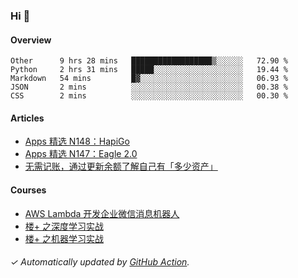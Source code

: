 ### Hi 👋

#### Overview

<!--START_SECTION:waka-->
```text
Other      9 hrs 28 mins   ██████████████████▒░░░░░░   72.90 % 
Python     2 hrs 31 mins   █████░░░░░░░░░░░░░░░░░░░░   19.44 % 
Markdown   54 mins         █▓░░░░░░░░░░░░░░░░░░░░░░░   06.93 % 
JSON       2 mins          ░░░░░░░░░░░░░░░░░░░░░░░░░   00.38 % 
CSS        2 mins          ░░░░░░░░░░░░░░░░░░░░░░░░░   00.30 % 
```
<!--END_SECTION:waka-->

#### Articles

<!-- BLOG:START -->
- [Apps 精选 N148：HapiGo](http://huhuhang.com/post/product-hunt/product-hunt-n148)
- [Apps 精选 N147：Eagle 2.0](http://huhuhang.com/post/product-hunt/product-hunt-n147)
- [无需记账，通过更新余额了解自己有「多少资产」](http://huhuhang.com/post/sspai/64506)
<!-- BLOG:END -->

#### Courses

<!-- SYL:START -->
- [AWS Lambda 开发企业微信消息机器人](https://lanqiao.cn/courses/2868)
- [楼+ 之深度学习实战](https://lanqiao.cn/courses/2617)
- [楼+ 之机器学习实战](https://lanqiao.cn/courses/2616)
<!-- SYL:END -->

###### ✓ Automatically updated by [GitHub Action](https://github.com/huhuhang/huhuhang/actions).
